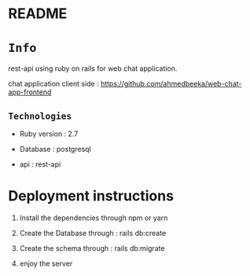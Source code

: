 # README
# `Info`
rest-api using ruby on rails for web chat application.

chat application client side : https://github.com/ahmedbeeka/web-chat-app-frontend

## `Technologies`

* Ruby version : 2.7

* Database : postgresql

* api : rest-api


# Deployment instructions

1. Install the dependencies through npm or yarn 

2. Create the Database through : rails db:create

3. Create the schema through  : rails db:migrate

4. enjoy the server 
